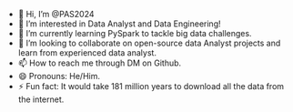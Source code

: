 - 👋 Hi, I’m @PAS2024
- 👀 I’m interested in Data Analyst and Data Engineering!
- 🌱 I’m currently learning PySpark to tackle big data challenges.
- 💞️ I’m looking to collaborate on open-source data Analyst projects and learn from experienced data analyst.
- 📫 How to reach me through DM on Github.
- 😄 Pronouns: He/Him.
- ⚡ Fun fact: It would take 181 million years to download all the data from the internet. 

<!---
PAS2024/PAS2024 is a ✨ special ✨ repository because its `README.md` (this file) appears on your GitHub profile.
You can click the Preview link to take a look at your changes.
--->
